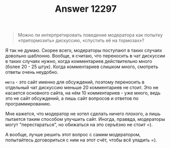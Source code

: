 ﻿---
title: "Answer 12297"
se.owner.user_id: 532877
se.owner.display_name: "Зонтик"
se.owner.link: "https://ru.meta.stackoverflow.com/users/532877/%d0%97%d0%be%d0%bd%d1%82%d0%b8%d0%ba"
se.answer_id: 12297
se.question_id: 12289
se.post_type: answer
se.is_accepted: False
---
<blockquote>
<p>Можно ли интерпретировать поведение модератора как попытку «притормозить» дискуссию, «спустить её на тормозах»?</p>
</blockquote>
<p>Я так не думаю. Скорее всего, модераторы поступают в таких случаях довольно шаблонно. Вообще, я считаю, что переносить в чат дискуссии в таких случаях нужно, когда комментариев действительно много (более 20 - 25 штук). Когда комментариев слишком много, смотреть ответы очень неудобно.</p>
<p><code>мета</code> - это сайт именно для обсуждений, поэтому переносить в отдельный чат дискуссию меньше 20 комментариев не стоит. Это не касается основного сайта, на нём 10 комментариев - уже много, ведь это не сайт обсуждений, а лишь сайт вопросов и ответов по программированию.</p>
<p>Мне кажется, что модератор не хотел сделать ничего плохого, а лишь пытается таким способом улучшить сайт. Иногда, праввда, модераторы могут &quot;перестараться&quot;, но обижаться на это серъёзно не стоит =).</p>
<p>А вообще, лучше решить этот вопрос с самим модератором, попытайтесь договориться с ним на этот счёт, чтобы всё уладить =).</p>
